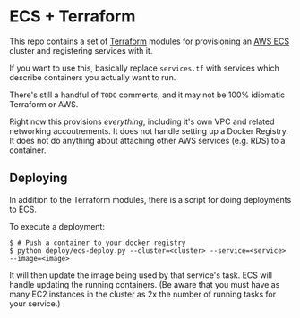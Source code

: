# ECS + Terraform

This repo contains a set of [Terraform](https://terraform.io/) modules for
provisioning an [AWS ECS](https://aws.amazon.com/ecs/) cluster and registering
services with it.

If you want to use this, basically replace `services.tf` with services which
describe containers you actually want to run.

There's still a handful of `TODO` comments, and it may not be 100% idiomatic
Terraform or AWS.

Right now this provisions _everything_, including it's own VPC and related
networking accoutrements. It does not handle setting up a Docker Registry. It
does not do anything about attaching other AWS services (e.g. RDS) to a
container.

## Deploying

In addition to the Terraform modules, there is a script for doing deployments to
ECS.

To execute a deployment:

```console
$ # Push a container to your docker registry
$ python deploy/ecs-deploy.py --cluster=<cluster> --service=<service> --image=<image>
```

It will then update the image being used by that service's task. ECS will handle
updating the running containers. (Be aware that you must have as many EC2
instances in the cluster as 2x the number of running tasks for your service.)
